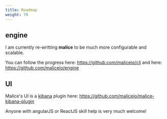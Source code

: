 ```yaml
---
title: Roadmap
weight: 70
---
```


engine
------

I am currently re-writting **malice** to be much more configurable and scalable.  

You can follow the progress here: https://github.com/maliceio/cli and here: https://github.com/maliceio/engine


UI
--

Malice's UI is a [kibana](https://www.elastic.co/products/kibana) plugin here: https://github.com/maliceio/malice-kibana-plugin

Anyone with angularJS or ReactJS skill help is very much welcome!
